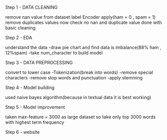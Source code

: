 Step 1 - DATA CLEANING

remove nan value from dataset
label Encoder apply(ham = 0 , spam = 1)
remove duplicates values
now check no nan and duplicate value
done with basic cleaning

Step 2 - EDA

understand the data -draw pie chart and find data is imbalance(88% ham , 12%spam) -take num_character to build model 

Step 3 - DATA PREPROCESSING 

convert to lower case -Tokenization(break into words) -remove special characters -remove stop words and punctuation -apply stemming 

Step 4 - Model building 

used naive bayes algorithm(because in textual data it is best working) 

Step 5 - Model improvement 

taken max-feature = 3000 as large dataset so take only top 3000 words with highest term frequency

Step 6 - website
